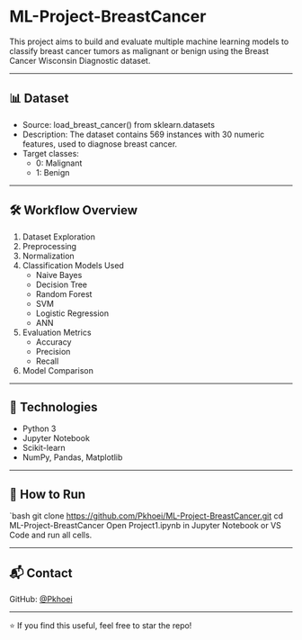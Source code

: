 # ML-Project-BreastCancer

This project aims to build and evaluate multiple machine learning models to classify breast cancer tumors as malignant or benign using the Breast Cancer Wisconsin Diagnostic dataset.

---

## 📊 Dataset

- Source: load_breast_cancer() from sklearn.datasets
- Description: The dataset contains 569 instances with 30 numeric features, used to diagnose breast cancer.
- Target classes:
  - 0: Malignant
  - 1: Benign

---

## 🛠️ Workflow Overview

1. Dataset Exploration  
2. Preprocessing  
3. Normalization  
4. Classification Models Used
   - Naive Bayes
   - Decision Tree
   - Random Forest
   - SVM
   - Logistic Regression
   - ANN
5. Evaluation Metrics
   - Accuracy  
   - Precision  
   - Recall  
6. Model Comparison

---

## 📌 Technologies

- Python 3  
- Jupyter Notebook  
- Scikit-learn  
- NumPy, Pandas, Matplotlib

---

## 🚀 How to Run

`bash
git clone https://github.com/Pkhoei/ML-Project-BreastCancer.git
cd ML-Project-BreastCancer
Open Project1.ipynb in Jupyter Notebook or VS Code and run all cells.

---

## 📬 Contact

GitHub: [@Pkhoei](https://github.com/Pkhoei)

---

⭐️ If you find this useful, feel free to star the repo!
